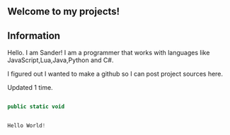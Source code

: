 ## Welcome to my projects!








## Information

Hello. I am Sander! I am a programmer that works with languages like JavaScript,Lua,Java,Python and C#.

I figured out I wanted to make a github so I can post project sources here.

Updated 1 time.




```javascript

public static void

```

```javascript

Hello World!
```
